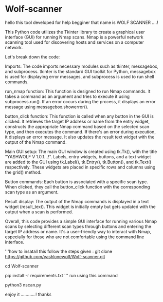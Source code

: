 # Wolf-scanner

hello this tool developed for help begginer
that name is WOLF SCANNER ....!


This Python code utilizes the Tkinter library to create a graphical user interface (GUI) for running Nmap scans. Nmap is a powerful network scanning tool used for discovering hosts and services on a computer network.

Let's break down the code:

Imports: The code imports necessary modules such as tkinter, messagebox, and subprocess. tkinter is the standard GUI toolkit for Python, messagebox is used for displaying error messages, and subprocess is used to run shell commands.

run_nmap function: This function is designed to run Nmap commands. It takes a command as an argument and tries to execute it using subprocess.run(). If an error occurs during the process, it displays an error message using messagebox.showerror().

button_click function: This function is called when any button in the GUI is clicked. It retrieves the target IP address or name from the entry widget, constructs the appropriate Nmap command based on the selected scan type, and then executes the command. If there's an error during execution, it displays an error message. It also updates the result text widget with the output of the Nmap command.

Main GUI setup: The main GUI window is created using tk.Tk(), with the title "YASHWOLF V 1.0.1...!". Labels, entry widgets, buttons, and a text widget are added to the GUI using tk.Label(), tk.Entry(), tk.Button(), and tk.Text() respectively. These widgets are placed in specific rows and columns using the grid() method.

Button commands: Each button is associated with a specific scan type. When clicked, they call the button_click function with the corresponding scan type as an argument.

Result display: The output of the Nmap commands is displayed in a text widget (result_text). This widget is initially empty but gets updated with the output when a scan is performed.

Overall, this code provides a simple GUI interface for running various Nmap scans by selecting different scan types through buttons and entering the target IP address or name. It's a user-friendly way to interact with Nmap, especially for those who are not comfortable using the command line interface.


'''how to insatall this follow the steps given :
git clone https://github.com/yashlonewolf/Wolf-scanner.git

cd Wolf-scanner

pip install -r requirements.txt
'''
run using this command 

python3 nscan.py


enjoy it ............!
thanks
